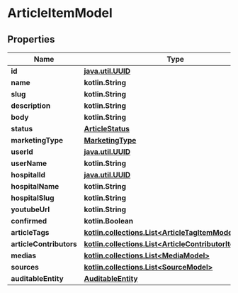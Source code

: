 
# ArticleItemModel

## Properties
Name | Type | Description | Notes
------------ | ------------- | ------------- | -------------
**id** | [**java.util.UUID**](java.util.UUID.md) |  |  [optional]
**name** | **kotlin.String** |  |  [optional]
**slug** | **kotlin.String** |  |  [optional]
**description** | **kotlin.String** |  |  [optional]
**body** | **kotlin.String** |  |  [optional]
**status** | [**ArticleStatus**](ArticleStatus.md) |  |  [optional]
**marketingType** | [**MarketingType**](MarketingType.md) |  |  [optional]
**userId** | [**java.util.UUID**](java.util.UUID.md) |  |  [optional]
**userName** | **kotlin.String** |  |  [optional]
**hospitalId** | [**java.util.UUID**](java.util.UUID.md) |  |  [optional]
**hospitalName** | **kotlin.String** |  |  [optional]
**hospitalSlug** | **kotlin.String** |  |  [optional]
**youtubeUrl** | **kotlin.String** |  |  [optional]
**confirmed** | **kotlin.Boolean** |  |  [optional]
**articleTags** | [**kotlin.collections.List&lt;ArticleTagItemModel&gt;**](ArticleTagItemModel.md) |  |  [optional]
**articleContributors** | [**kotlin.collections.List&lt;ArticleContributorItemModel&gt;**](ArticleContributorItemModel.md) |  |  [optional]
**medias** | [**kotlin.collections.List&lt;MediaModel&gt;**](MediaModel.md) |  |  [optional]
**sources** | [**kotlin.collections.List&lt;SourceModel&gt;**](SourceModel.md) |  |  [optional]
**auditableEntity** | [**AuditableEntity**](AuditableEntity.md) |  |  [optional]



